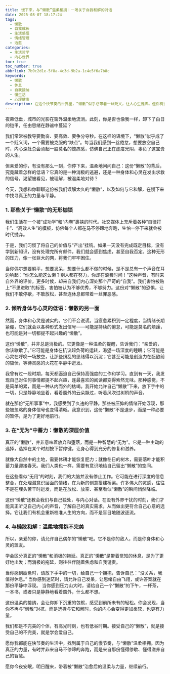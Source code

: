 ```yaml
---
title: 慢下来，与“懒散”温柔相拥：一场关于自我和解的对话
date: 2025-08-07 18:17:24
tags:
  - 懒散
  - 自我成长
  - 生活感悟
  - 情绪管理
  - 治愈
categories:
  - 生活哲学
  - 内心世界
toc: true
toc_number: true
abbrlink: 7b9c2d1e-5f8a-4c3d-9b2a-1c4e5f6a7b8c
keywords:
  - 懒散
  - 休息
  - 自我接纳
  - 慢生活
  - 心理健康
description: 在这个快节奏的世界里，“懒散”似乎总带着一丝贬义，让人心生愧疚。但你有没有想过，它或许是身体和心灵发出的温柔信号？本文将带你重新审视懒散，探索它背后隐藏的深层需求与治愈力量，学会与这份“不完美”和解，在慢下来中找寻真正的平静与滋养。
---
```


夜幕低垂，城市的光影在窗外温柔地流淌。此刻，你是否也像我一样，卸下了白日的铠甲，任由思绪在静谧中蔓延？

我们常常被教导要勤奋、要高效、要争分夺秒。在这样的语境下，“懒散”似乎成了一个贬义词，一个需要被克服的“缺点”。每当我们感到一丝倦怠，想要放空自己时，内心深处总会涌起一股莫名的愧疚感，仿佛自己正在虚度光阴，辜负了这宝贵的人生。

但亲爱的你，有没有那么一刻，你停下来，温柔地问问自己：这份“懒散”的背后，究竟藏着怎样的低语？它真的是一种消极的逃避，还是一种身体和心灵在发出求救的信号，渴望被看见，被理解，被温柔地对待？

今天，我想和你聊聊这份被我们误解太久的“懒散”，以及如何与它和解，在慢下来中找寻真正的力量与平静。

### 1. 那些关于“懒散”的无形枷锁

我们生活在一个被“成功学”和“内卷”裹挟的时代。社交媒体上充斥着各种“自律打卡”、“高效人生”的模板，仿佛每个人都在马不停蹄地奔跑，生怕一停下来就会被时代抛弃。

于是，我们习惯了将自己的价值与“产出”挂钩。如果一天没有完成既定目标，没有学到新知识，没有处理完所有邮件，我们就会感到焦虑，甚至自我否定。这种无形的压力，像一张巨大的网，将我们牢牢困住。

当你偶尔想要躺平，想要发呆，想要什么都不做的时候，是不是总有一个声音在耳边响起：“你怎么能这么懒？别人都在努力，你却在浪费时间！”这种声音，有时来自外界的评价，更多时候，却来自我们内心深处那个严苛的“自我”。我们害怕被贴上“不思进取”的标签，害怕被认为不够优秀，不够努力。这份对“懒散”的恐惧，让我们不敢停歇，不敢放松，甚至连休息都带着一丝罪恶感。

### 2. 倾听身体与心灵的低语：懒散的另一面

然而，身体和心灵是诚实的。它们不会说谎。当疲惫累积到一定程度，当情绪长期紧绷，它们就会以各种形式发出信号——可能是持续的倦怠，可能是莫名的烦躁，也可能是对一切都提不起兴趣的“懒散”。

这份“懒散”，并非总是消极的。它更像是一种温柔的提醒，告诉我们：“亲爱的，你该歇歇了。”它可能是身体在抗议超负荷的运转，渴望一场深度的睡眠；它可能是心灵在呼唤一场放空，让那些纷乱的思绪得以沉淀；它甚至可能是创造力在酝酿前的蛰伏，等待灵感的火花在平静中迸发。

我曾有过一段时期，每天都逼迫自己保持高强度的工作和学习。直到有一天，我发现自己对任何事情都提不起兴趣，连最喜欢的阅读都变得索然无味。那种感觉，不是简单的累，而是一种从内而外的枯竭。我开始允许自己“懒散”下来，放下手中的一切，只是静静地坐着，看着窗外的云朵飘过，听着风吹过树梢的声音。

就在那份“无所事事”中，我感受到了久违的平静。那些被压抑的情绪开始浮现，那些被忽略的身体信号也变得清晰。我意识到，这份“懒散”不是退步，而是一种必要的暂停，是为了更好地前行。

### 3. 在“无为”中蓄力：懒散的深层价值

真正的“懒散”，并非意味着放弃和堕落，而是一种智慧的“无为”。它是一种主动的选择，选择在某个时刻按下暂停键，让身心得到充分的修复和滋养。

就像大自然中的土地，需要休耕才能恢复肥力；就像冬日的树木，需要落叶才能积蓄力量迎接春天。我们人类也一样，需要有意识地给自己留出“懒散”的空间。

在这些看似“无用”的时刻，我们的大脑并没有停止工作。它可能在进行深度的信息整合，在处理潜意识层面的情绪，在为新的创意搭建桥梁。许多伟大的灵感，往往不是在埋头苦干时迸发，而是在放松、放空、甚至看似“懒散”的瞬间悄然降临。

这份“懒散”还教会我们与自己独处，与内心对话。在没有外界干扰的时刻，我们才能真正听见自己内心的声音，了解自己的真实需求，从而做出更符合自己心意的选择。它让我们有机会重新校准人生的方向，而不是盲目地随波逐流。

### 4. 与懒散和解：温柔地拥抱不完美

所以，亲爱的你，请允许自己偶尔的“懒散”吧。它不是你的敌人，而是你身体和心灵的盟友。

学会区分真正的“懒散”和消极的拖延。真正的“懒散”是带着觉知的休息，是为了更好地出发；而消极的拖延，则往往伴随着焦虑和自我谴责。

当你感到疲惫时，请放下手中的一切，给自己一个拥抱，告诉自己：“没关系，我值得休息。”
当你感到迷茫时，请允许自己发呆，让思绪自由飞翔，或许答案就在那份平静中浮现。
当你感到压力山大时，请给自己一个“懒散”的下午，一杯茶，一本书，或者只是静静地看着窗外，什么都不想。

这份温柔的接纳，会让你卸下沉重的包袱，感受到前所未有的轻松。你会发现，当你不再与“懒散”对抗，而是选择与它和解时，你的内心会变得更加柔软，也更有力量。

我们都是不完美的个体，有高光时刻，也有低谷时期。接受自己的“懒散”，就是接受自己的不完美，就是学会爱自己。

愿你我都能在快节奏的生活中，找到属于自己的慢节奏，与“懒散”温柔相拥。因为真正的力量，有时并非来自马不停蹄的奔跑，而是来自那份懂得停歇、懂得滋养自己的智慧。

愿你今夜安眠，明日醒来，带着被“懒散”治愈后的温柔与力量，继续前行。